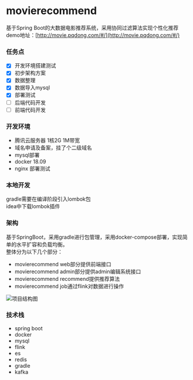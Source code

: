 # movierecommend
基于Spring Boot的大数据电影推荐系统，采用协同过滤算法实现个性化推荐  
demo地址：[http://movie.pqdong.com/#/](http://movie.pqdong.com/#/)

### 任务点
- [x] 开发环境搭建测试
- [x] 初步架构方案
- [x] 数据整理
- [x] 数据导入mysql
- [x] 部署测试
- [ ] 后端代码开发
- [ ] 前端代码开发

### 开发环境
* 腾讯云服务器 1核2G 1M带宽
* 域名申请及备案，挂了个二级域名
* mysql部署
* docker 18.09
* nginx 部署测试

### 本地开发
gradle需要在编译阶段引入lombok包  
idea中下载lombok插件  

### 架构
基于SpringBoot，采用gradle进行包管理，采用docker-compose部署，实现简单的水平扩容和负载均衡。  
整体分为以下几个部分：  
* movierecommend web部分提供前端接口
* movierecommend admin部分提供admin编辑系统接口
* movierecommend recommend提供推荐算法
* movierecommend job通过flink对数据进行操作

![项目结构图](http://ydschool-online.nos.netease.com/1582746970143Snipaste_2020-02-26_22-19-39.png)

### 技术栈
* spring boot
* docker
* mysql
* flink
* es
* redis
* gradle
* kafka


